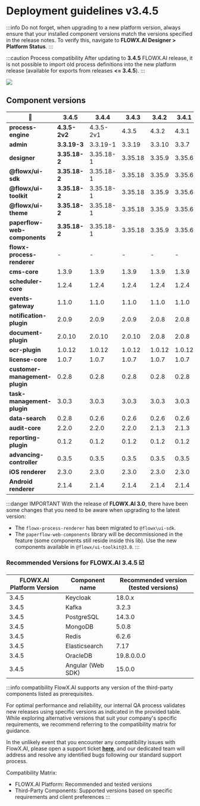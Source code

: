 # Deployment guidelines v3.4.5

:::info
Do not forget, when upgrading to a new platform version, always ensure that your installed component versions match the versions specified in the release notes. To verify this, navigate to **FLOWX.AI Designer > Platform Status**.
:::

:::caution Process compatibility
After updating to **3.4.5** FLOWX.AI release, it is not possible to import old process definitions into the new platform release (available for exports from releases **<= 3.4.5**).
:::

![](https://s3.eu-west-1.amazonaws.com/docx.flowx.ai/release-notes/release_platform_version_check.png)

## Component versions   

| 🧩                             | 3.4.5         | 3.4.4     | 3.4.3   | 3.4.2  | 3.4.1  | 3.4.0  | 3.3.0   | 3.2.0  | 3.1.0  | 3.0.0  | 2.14.0   | 2.13.0  | 2.12.0  | 2.11.0  | 2.10.0  | 2.9.0   | 2.8.1   | 2.8.0   | 2.7.0   | 2.6.0   |
| ------------------------------ | ------------- | --------- | ------- | ------ | ------ | ------ | ------- | ------ | ------ | ------ | -------- | ------- | ------- | ------- | ------- | ------- | ------- | ------- | ------- | ------- |
| **process-engine**             | **4.3.5-2v2** | 4.3.5-2v1 | 4.3.5   | 4.3.2  | 4.3.1  | 4.1.0  | 3.6.0   | 2.2.1  | 2.1.2  | 2.0.7  | 0.4.104  | 0.4.95  | 0.4.90  | 0.4.83  | 0.4.60  | 0.4.49  | 0.4.44  | 0.4.42  | 0.4.42  | 0.4.36  |
| **admin**                      | **3.3.19-3**  | 3.3.19-1  | 3.3.19  | 3.3.10 | 3.3.7  | 3.1.1  | 2.5.2   | 2.2.2  | 2.1.3  | 2.0.8  | 0.3.119  | 0.3.103 | 0.3.92  | 0.3.81  | 0.3.60  | 0.3.55  | 0.3.47  | 0.3.43  | 0.3.40  | 0.3.36  |
| **designer**                   | **3.35.18-2** | 3.35.18-1 | 3.35.18 | 3.35.9 | 3.35.6 | 3.33.2 | 3.28.11 | 3.21.1 | 3.15.1 | 3.2.1  | 2.78.4-1 | 2.63.6  | 2.60.7  | 2.48.9  | 2.39.2  | 2.33.0  | 2.28.1  | 2.24.2  | 2.23.0  | 2.19.2  |
| **@flowx/ui-sdk**              | **3.35.18-2** | 3.35.18-1 | 3.35.18 | 3.35.9 | 3.35.6 | 3.33.2 | 3.28.11 | 3.21.1 | 3.15.1 | 3.2.1  | n/a      | n/a     | n/a     | n/a     | n/a     | n/a     | n/a     | n/a     | n/a     | n/a     |
| **@flowx/ui-toolkit**          | **3.35.18-2** | 3.35.18-1 | 3.35.18 | 3.35.9 | 3.35.6 | 3.33.2 | 3.28.11 | 3.21.1 | 3.15.1 | 3.2.1  | n/a      | n/a     | n/a     | n/a     | n/a     | n/a     | n/a     | n/a     | n/a     | n/a     |
| **@flowx/ui-theme**            | **3.35.18-2** | 3.35.18-1 | 3.35.18 | 3.35.9 | 3.35.6 | 3.33.2 | 3.28.11 | 3.21.1 | 3.15.1 | 3.2.1  | n/a      | n/a     | n/a     | n/a     | n/a     | n/a     | n/a     | n/a     | n/a     | n/a     |
| **paperflow-web-components**   | **3.35.18-2** | 3.35.18-1 | 3.35.18 | 3.35.9 | 3.35.6 | 3.33.2 | 3.28.11 | 3.21.1 | 3.15.1 | 3.2.1  | 2.78.4-1 | 2.63.6  | 2.60.7  | 0.2.10  | 0.2.10  | 0.2.10  | 0.2.6   | 0.2.6   | 0.2.6   | 0.2.6   |
| **flowx-process-renderer**     | -             | -         | -       | -      | -      | -      | -       | -      | -      | -      | 2.78.4-1 | 2.63.6  | 2.60.7  | 2.48.9  | 2.39.2  | 2.33.0  | 2.28.1  | 2.24.2  | 2.23.0  | 2.19.2  |
| **cms-core**                   | 1.3.9         | 1.3.9     | 1.3.9   | 1.3.9  | 1.3.9  | 1.3.6  | 1.3.0   | 1.2.0  | 1.0.3  | 1.0.2  | 0.2.38   | 0.2.36  | 0.2.33  | 0.2.30  | 0.2.25  | 0.2.23  | 0.2.23  | 0.2.23  | 0.2.23  | 0.2.23  |
| **scheduler-core**             | 1.2.4         | 1.2.4     | 1.2.4   | 1.2.4  | 1.2.4  | 1.1.0  | 1.0.4   | 1.0.4  | 1.0.4  | 1.0.1  | 0.0.34   | 0.0.34  | 0.0.34  | 0.0.33  | 0.0.28  | 0.0.27  | 0.0.27  | 0.0.27  | 0.0.27  | 0.0.27  |
| **events-gateway**             | 1.1.0         | 1.1.0     | 1.1.0   | 1.1.0  | 1.1.0  | 1.0.6  | 1.0.2   | -      | -      | -      | -        | -       | -       | -       | -       | -       | -       | -       | -       | -       |
| **notification-plugin**        | 2.0.9         | 2.0.9     | 2.0.9   | 2.0.8  | 2.0.8  | 2.0.5  | 2.0.4   | 2.0.4  | 2.0.3  | 2.0.1  | 1.0.206  | 1.0.206 | 1.0.206 | 1.0.205 | 1.0.200 | 1.0.198 | 1.0.198 | 1.0.197 | 1.0.194 | 1.0.194 |
| **document-plugin**            | 2.0.10        | 2.0.10    | 2.0.10  | 2.0.8  | 2.0.8  | 2.0.6  | 2.0.4   | 2.0.3  | 2.0.3  | 2.0.2  | 1.0.53   | 1.0.53  | 1.0.53  | 1.0.52  | 1.0.47  | 1.0.42  | 1.0.41  | 1.0.38  | 1.0.37  | 1.0.37  |
| **ocr-plugin**                 | 1.0.12        | 1.0.12    | 1.0.12  | 1.0.12 | 1.0.12 | 1.0.8  | 1.0.8   | 1.0.2  | 0.1.33 | 0.1.33 | 0.1.33   | 0.1.33  | 0.1.5   | 0.1.5   | 0.1.5   | 0.1.5   | 0.1.5   | 0.1.5   | 0.1.5   | 0.1.5   |
| **license-core**               | 1.0.7         | 1.0.7     | 1.0.7   | 1.0.7  | 1.0.7  | 1.0.4  | 1.0.2   | 1.0.2  | 1.0.2  | 1.0.1  | 0.1.28   | 0.1.28  | 0.1.28  | 0.1.27  | 0.1.23  | 0.1.19  | 0.1.18  | 0.1.18  | 0.1.18  | 0.1.18  |
| **customer-management-plugin** | 0.2.8         | 0.2.8     | 0.2.8   | 0.2.8  | 0.2.8  | 0.2.6  | 0.2.4   | 0.2.3  | 0.2.3  | 0.2.1  | 0.1.28   | 0.1.28  | 0.1.28  | 0.1.27  | 0.1.23  | 0.1.22  | 0.1.22  | 0.1.22  | 0.1.22  | 0.1.22  |
| **task-management-plugin**     | 3.0.3         | 3.0.3     | 3.0.3   | 3.0.3  | 3.0.3  | 3.0.0  | 2.1.2   | 1.0.4  | 1.0.4  | 1.0.1  | 0.0.42   | 0.0.42  | 0.0.40  | 0.0.37  | 0.0.29  | 0.0.28  | 0.0.28  | 0.0.27  | 0.0.27  | 0.0.27  |
| **data-search**                | 0.2.8         | 0.2.6     | 0.2.6   | 0.2.6  | 0.2.6  | 0.2.3  | 0.2.0   | 0.1.4  | 0.1.4  | 0.1.3  | 0.0.8    | 0.0.8   | 0.0.6   | n/a     | n/a     | n/a     | n/a     | n/a     | n/a     | n/a     |
| **audit-core**                 | 2.2.0         | 2.2.0     | 2.2.0   | 2.1.3  | 2.1.3  | 2.1.0  | 1.0.6   | 1.0.5  | 1.0.4  | 1.0.1  | 0.0.8    | 0.0.5   | n/a     | n/a     | n/a     | n/a     | n/a     | n/a     | n/a     | n/a     |
| **reporting-plugin**           | 0.1.2         | 0.1.2     | 0.1.2   | 0.1.2  | 0.1.2  | 0.1.2  | 0.0.40  | 0.0.40 | 0.0.40 | 0.0.39 | 0.0.39   | n/a     | n/a     | n/a     | n/a     | n/a     | n/a     | n/a     | n/a     | n/a     |
| **advancing-controller**       | 0.3.5         | 0.3.5     | 0.3.5   | 0.3.5  | 0.3.5  | 0.3.2  | 0.3.0   | 0.1.4  | 0.1.4  | 0.1.2  | 0.0.6    | n/a     | n/a     | n/a     | n/a     | n/a     | n/a     | n/a     | n/a     | n/a     |
| **iOS renderer**               | 2.3.0         | 2.3.0     | 2.3.0   | 2.3.0  | 2.3.0  | 2.3.0  | 2.1.0   | 2.0.1  | 2.0.0  | 2.0.0  | n/a      | n/a     | n/a     | n/a     | n/a     | n/a     | n/a     | n/a     | n/a     | n/a     |
| **Android renderer**           | 2.1.4         | 2.1.4     | 2.1.4   | 2.1.4  | 2.1.4  | 2.1.4  | 2.0.1   | 2.0.1  | 2.0.1  | 2.0.1  | n/a      | n/a     | n/a     | n/a     | n/a     | n/a     | n/a     | n/a     | n/a     | n/a     |

:::danger IMPORTANT
With the release of **FLOWX.AI 3.0**, there have been some changes that you need to be aware when upgrading to the latest version:
* The `flowx-process-renderer` has been migrated to `@flowx\ui-sdk`.
* The `paperflow-web-components` library will be decommissioned in the feature (some components still reside inside this lib). Use the new components available in `@flowx/ui-toolkit@3.0`.
:::


### Recommended Versions for FLOWX.AI 3.4.5 ☑️

| FLOWX.AI Platform Version | Component name    | Recommended version (tested versions) |
| ------------------------- | ----------------- | ------------------------------------- |
| 3.4.5                     | Keycloak          | 18.0.x                                |
| 3.4.5                     | Kafka             | 3.2.3                                 |
| 3.4.5                     | PostgreSQL        | 14.3.0                                |
| 3.4.5                     | MongoDB           | 5.0.8                                 |
| 3.4.5                     | Redis             | 6.2.6                                 |
| 3.4.5                     | Elasticsearch     | 7.17                                  |
| 3.4.5                     | OracleDB          | 19.8.0.0.0                            |
| 3.4.5                     | Angular (Web SDK) | 15.0.0                                |


:::info compatibility
FlowX.AI supports any version of the third-party components listed as prerequisites.

For optimal performance and reliability, our internal QA process validates new releases using specific versions as indicated in the provided table.
While exploring alternative versions that suit your company's specific requirements, we recommend referring to the compatibility matrix for guidance.

In the unlikely event that you encounter any compatibility issues with FlowX.AI, please open a support ticket [**here**](https://support.flowx.ai/), and our dedicated team will address and resolve any identified bugs following our standard support process.

Compatibility Matrix:

* FLOWX.AI Platform: Recommended and tested versions
* Third-Party Components: Supported versions based on specific requirements and client preferences
:::







